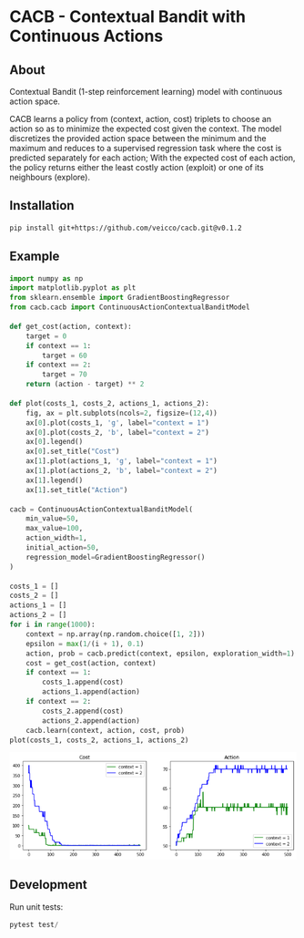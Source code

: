 # CACB - Contextual Bandit with Continuous Actions

## About

Contextual Bandit (1-step reinforcement learning) model with
continuous action space.

CACB learns a policy from (context, action, cost) triplets to choose
an action so as to minimize the expected cost given the context. The
model discretizes the provided action space between the minimum and
the maximum and reduces to a supervised regression task where the cost
is predicted separately for each action; With the expected cost of
each action, the policy returns either the least costly action (exploit)
or one of its neighbours (explore).

## Installation

```bash
pip install git+https://github.com/veicco/cacb.git@v0.1.2
```

## Example

```python
import numpy as np
import matplotlib.pyplot as plt
from sklearn.ensemble import GradientBoostingRegressor
from cacb.cacb import ContinuousActionContextualBanditModel

def get_cost(action, context):
    target = 0
    if context == 1:
        target = 60
    if context == 2:
        target = 70
    return (action - target) ** 2

def plot(costs_1, costs_2, actions_1, actions_2):
    fig, ax = plt.subplots(ncols=2, figsize=(12,4))    
    ax[0].plot(costs_1, 'g', label="context = 1")
    ax[0].plot(costs_2, 'b', label="context = 2")
    ax[0].legend()
    ax[0].set_title("Cost")
    ax[1].plot(actions_1, 'g', label="context = 1")
    ax[1].plot(actions_2, 'b', label="context = 2")
    ax[1].legend()
    ax[1].set_title("Action")

cacb = ContinuousActionContextualBanditModel(
    min_value=50,
    max_value=100,
    action_width=1,
    initial_action=50,
    regression_model=GradientBoostingRegressor()
)

costs_1 = []
costs_2 = []
actions_1 = []
actions_2 = []
for i in range(1000):
    context = np.array(np.random.choice([1, 2]))
    epsilon = max(1/(i + 1), 0.1)
    action, prob = cacb.predict(context, epsilon, exploration_width=1)
    cost = get_cost(action, context)
    if context == 1:
        costs_1.append(cost)
        actions_1.append(action)
    if context == 2:
        costs_2.append(cost)
        actions_2.append(action)
    cacb.learn(context, action, cost, prob)
plot(costs_1, costs_2, actions_1, actions_2)
```

![Costs and chosen actions over time.](https://github.com/veicco/cacb/blob/master/img/plot.png?raw=true)

## Development

Run unit tests:

```python
pytest test/
```
